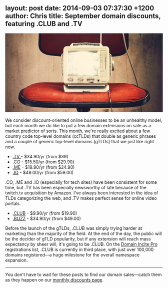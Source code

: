 layout: post
date: 2014-09-03 07:37:30 +1200
author: Chris
title: September domain discounts, featuring .CLUB and .TV
----

<!-- excerpt -->

![TV](/media/2014-09-03-tiny-tv.jpg)

We consider discount-oriented online businesses to be an unhealthy model, but each month we do like to put a few domain extensions on sale as a market predictor of sorts. This month, we're really excited about a few country code top-level domains (ccTLDs) that double as generic phrases and a couple of generic top-level domains (gTLDs) that we just like right now.

<!-- /excerpt -->

+ [.TV ](https://iwantmyname.com/domains/tv-tuvaluan-domain-name-registration-for-tuvalu)-  $34.90/yr (from $39)
+ [.CO](https://iwantmyname.com/domains/co-colombian-domain-name-registration-for-colombia) -  $15.50/yr (from $29.90)
+ [.ME](https://iwantmyname.com/domains/me-montenegrean-domain-name-registration-for-montenegro) - $19.90/yr (from $24.90)
+ [.IO](https://iwantmyname.com/domains/io-domain-name-registration-for-british-indian-ocean-territory) - $49.00/yr (from $59.00)

.CO, .ME and .IO (especially for tech sites) have been consistent for some time, but .TV has been especially newsworthy of late because of the twitch.tv acquisition by Amazon. I've always been interested in the idea of TLDs categorizing the web, and .TV makes perfect sense for online video portals.

+ [.CLUB](https://iwantmyname.com/domains/dot-club) - $9.90/yr (from $19.90)
+ [.BUZZ](https://iwantmyname.com/domains/dot-buzz) - $34.90/yr (from $49.00)

Before the launch of the gTLDs, .CLUB was simply trying harder at marketing than the majority of the field. At the end of the day, the public will be the decider of gTLD popularity, but if any extension will reach mass expectancy by sheer will, it's going to be .CLUB. On the [Domain Incite Pro](http://domainincite.com/pro/new-gtld-zone-file-report/) registrations list, .CLUB is currently in third place, with just over 100,000 domains registered—a huge milestone for the overall namespace expansion.  

***

You don't have to wait for these posts to find our domain sales—catch them as they happen on our [monthly discounts page](https://iwantmyname.com/domains/special-offer).
